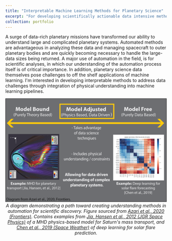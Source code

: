 ```yaml
---
title: "Interpretable Machine Learning Methods for Planetary Science"
excerpt: "For developing scientifically actionable data intensive methods."
collection: portfolio
---
```


A surge of data-rich planetary missions have transformed our ability to understand large and complicated planetary systems. Automated methods are advantageous in analyzing these data and managing spacecraft to outer planetary bodies and are quickly becoming necessary to handle the large-data sizes being returned. A major use of automation in the field, is for scientific analyses, in which our understanding of the automation process itself is of critical importance. In addition, planetary science data themselves pose challenges to off the shelf applications of machine learning. I'm interested in developing interpretable methods to address data challenges through integration of physical understanding into machine learning pipelines.      

<img src="/images/Azari2020a_InterpretableMethod.png" alt="Drawing" /> 

<center> <em> A diagram demonstrating a path toward creating understanding methods in automation for scientific discovery. Figure sourced from <a href="https://www.frontiersin.org/articles/10.3389/fspas.2020.00036/full">Azari et al., 2020 (Frontiers)</a>. Contains examples from <a href="https://doi.org/10.1029/2012JA017575">Jia, Hansen et al., 2012 (JGR Space Physics)</a> of a MHD physics-based model for Saturn's mass transport, and <a href=" https://doi.org/10.1029/2019SW002214">Chen et al., 2019 (Space Weather)</a> of deep learning for solar flare prediction. </em> </center>
